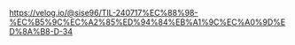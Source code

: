 https://velog.io/@sise96/TIL-240717%EC%88%98-%EC%B5%9C%EC%A2%85%ED%94%84%EB%A1%9C%EC%A0%9D%ED%8A%B8-D-34
